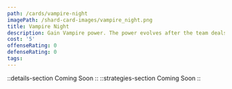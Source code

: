 ```yaml
---
path: /cards/vampire-night
imagePath: /shard-card-images/vampire_night.png
title: Vampire Night
description: Gain Vampire power. The power evolves after the team deals enough damage.
cost: '5'
offenseRating: 0
defenseRating: 0
tags:
---
```

::details-section
Coming Soon
::
::strategies-section
Coming Soon
::